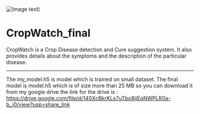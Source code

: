 ![Image text](https://github.com/Aimank009/CropWatch_final/blob/main/static/CROPWATCH-1000x1000.png))

# CropWatch_final
CropWatch is a Crop Disease detection and Cure suggestion system. It also provides details about the symptoms and the description of the particular disease.
***
The my_model.h5 is model which is trained on small dataset. The final model is model.h5 which is of size more than 25 MB so you can download it from my google drive the link for the drive is : https://drive.google.com/file/d/14SXcBkrKLs7uTbo8ijEqNWPLR0a-b_j0/view?usp=share_link
